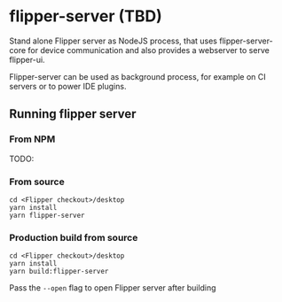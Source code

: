 # flipper-server (TBD)

Stand alone Flipper server as NodeJS process, that uses flipper-server-core for device communication and also provides a webserver to serve flipper-ui.

Flipper-server can be used as background process, for example on CI servers or to power IDE plugins.

## Running flipper server

### From NPM

TODO:

### From source

```
cd <Flipper checkout>/desktop
yarn install
yarn flipper-server
```

### Production build from source

```
cd <Flipper checkout>/desktop
yarn install
yarn build:flipper-server
```

Pass the `--open` flag to open Flipper server after building
